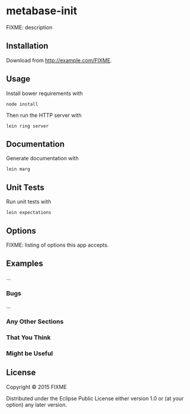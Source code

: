 # metabase-init

FIXME: description

## Installation

Download from http://example.com/FIXME.

## Usage

Install bower requirements with

    node install

Then run the HTTP server with

    lein ring server

## Documentation

Generate documentation with

    lein marg

## Unit Tests

Run unit tests with

    lein expectations

## Options

FIXME: listing of options this app accepts.

## Examples

...

### Bugs

...

### Any Other Sections
### That You Think
### Might be Useful

## License

Copyright © 2015 FIXME

Distributed under the Eclipse Public License either version 1.0 or (at
your option) any later version.
